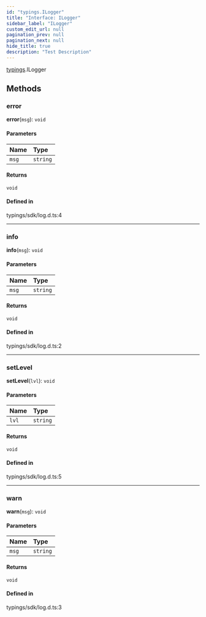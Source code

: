 ```yaml
---
id: "typings.ILogger"
title: "Interface: ILogger"
sidebar_label: "ILogger"
custom_edit_url: null
pagination_prev: null
pagination_next: null
hide_title: true
description: "Test Description"
---
```


[typings](../namespaces/typings.md).ILogger

## Methods

### error

**error**(`msg`): `void`

#### Parameters

| Name | Type |
| :------ | :------ |
| `msg` | `string` |

#### Returns

`void`

#### Defined in

typings/sdk/log.d.ts:4

___

### info

**info**(`msg`): `void`

#### Parameters

| Name | Type |
| :------ | :------ |
| `msg` | `string` |

#### Returns

`void`

#### Defined in

typings/sdk/log.d.ts:2

___

### setLevel

**setLevel**(`lvl`): `void`

#### Parameters

| Name | Type |
| :------ | :------ |
| `lvl` | `string` |

#### Returns

`void`

#### Defined in

typings/sdk/log.d.ts:5

___

### warn

**warn**(`msg`): `void`

#### Parameters

| Name | Type |
| :------ | :------ |
| `msg` | `string` |

#### Returns

`void`

#### Defined in

typings/sdk/log.d.ts:3
